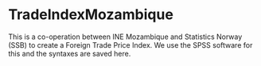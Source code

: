 # TradeIndexMozambique
This is a co-operation between INE Mozambique and Statistics Norway (SSB) to create a Foreign Trade Price Index. We use the SPSS software for this and the syntaxes are saved here.

